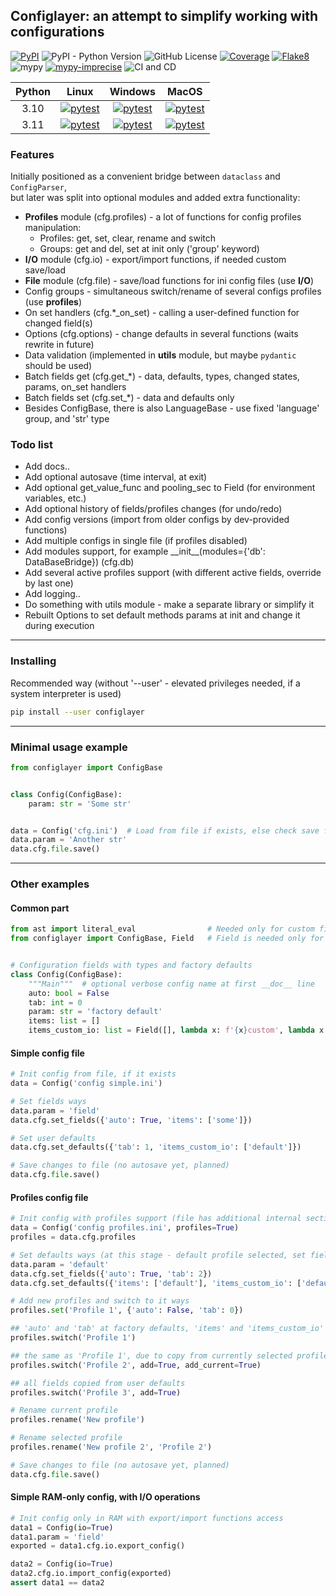 ## Configlayer: an attempt to simplify working with configurations

[![PyPI](https://img.shields.io/pypi/v/configlayer)](https://pypi.org/project/configlayer/)
![PyPI - Python Version](https://img.shields.io/pypi/pyversions/configlayer)
![GitHub License](https://img.shields.io/github/license/C0oo1D/configlayer)
[![Coverage](https://C0oo1D.github.io/configlayer/coverage.svg)](https://C0oo1D.github.io/configlayer/coverage/html/index.html)
[![Flake8](https://C0oo1D.github.io/configlayer/flake8.svg)](https://C0oo1D.github.io/configlayer/flake8/index.html)
![mypy](https://C0oo1D.github.io/configlayer/mypy.svg)
[![mypy-imprecise](https://C0oo1D.github.io/configlayer/mypy-imp.svg)](https://C0oo1D.github.io/configlayer/mypy/index.html)
![CI and CD](https://github.com/C0oo1D/configlayer/actions/workflows/ci_cd.yml/badge.svg)

| Python |                                                                Linux                                                                 |                                                                 Windows                                                                  |                                                                MacOS                                                                 |
|:------:|:------------------------------------------------------------------------------------------------------------------------------------:|:----------------------------------------------------------------------------------------------------------------------------------------:|:------------------------------------------------------------------------------------------------------------------------------------:|
|  3.10  | [![pytest](https://C0oo1D.github.io/configlayer/pytest_Linux_3.10.svg)](https://C0oo1D.github.io/configlayer/pytest/Linux_3.10.html) | [![pytest](https://C0oo1D.github.io/configlayer/pytest_Windows_3.10.svg)](https://C0oo1D.github.io/configlayer/pytest/Windows_3.10.html) | [![pytest](https://C0oo1D.github.io/configlayer/pytest_macOS_3.10.svg)](https://C0oo1D.github.io/configlayer/pytest/macOS_3.10.html) |
|  3.11  | [![pytest](https://C0oo1D.github.io/configlayer/pytest_Linux_3.11.svg)](https://C0oo1D.github.io/configlayer/pytest/Linux_3.11.html) | [![pytest](https://C0oo1D.github.io/configlayer/pytest_Windows_3.11.svg)](https://C0oo1D.github.io/configlayer/pytest/Windows_3.11.html) | [![pytest](https://C0oo1D.github.io/configlayer/pytest_macOS_3.11.svg)](https://C0oo1D.github.io/configlayer/pytest/macOS_3.11.html) |

### Features
Initially positioned as a convenient bridge between `dataclass` and `ConfigParser`,  
but later was split into optional modules and added extra functionality:
- **Profiles** module (cfg.profiles) - a lot of functions for config profiles manipulation:
  - Profiles: get, set, clear, rename and switch 
  - Groups: get and del, set at init only ('group' keyword)
- **I/O** module (cfg.io) - export/import functions, if needed custom save/load
- **File** module (cfg.file) - save/load functions for ini config files (use **I/O**)
- Config groups - simultaneous switch/rename of several configs profiles (use **profiles**)
- On set handlers (cfg.*_on_set) - calling a user-defined function for changed field(s)
- Options (cfg.options) - change defaults in several functions (waits rewrite in future)
- Data validation (implemented in **utils** module, but maybe `pydantic` should be used)
- Batch fields get (cfg.get_\*) - data, defaults, types, changed states, params, on_set handlers
- Batch fields set (cfg.set_\*) - data and defaults only
- Besides ConfigBase, there is also LanguageBase - use fixed 'language' group, and 'str' type

### Todo list

- Add docs..
- Add optional autosave (time interval, at exit)
- Add optional get_value_func and pooling_sec to Field (for environment variables, etc.)
- Add optional history of fields/profiles changes (for undo/redo)
- Add config versions (import from older configs by dev-provided functions)
- Add multiple configs in single file (if profiles disabled)
- Add modules support, for example \_\_init__(modules={'db': DataBaseBridge}) (cfg.db)
- Add several active profiles support (with different active fields, override by last one)
- Add logging..
- Do something with utils module - make a separate library or simplify it
- Rebuilt Options to set default methods params at init and change it during execution

----

### Installing

Recommended way (without '--user' - elevated privileges needed, if a system interpreter is used)

```sh
pip install --user configlayer
```

----

### Minimal usage example

```python
from configlayer import ConfigBase


class Config(ConfigBase):
    param: str = 'Some str'


data = Config('cfg.ini')  # Load from file if exists, else check save file possibility 
data.param = 'Another str'
data.cfg.file.save()
```

----

### Other examples

#### Common part

```python
from ast import literal_eval                # Needed only for custom fields import from str
from configlayer import ConfigBase, Field   # Field is needed only for custom fields I/O


# Configuration fields with types and factory defaults
class Config(ConfigBase):
    """Main"""  # optional verbose config name at first __doc__ line
    auto: bool = False
    tab: int = 0
    param: str = 'factory default'
    items: list = []
    items_custom_io: list = Field([], lambda x: f'{x}custom', lambda x: literal_eval(x[:-6]))
```

#### Simple config file

```python 
# Init config from file, if it exists
data = Config('config simple.ini')

# Set fields ways
data.param = 'field'
data.cfg.set_fields({'auto': True, 'items': ['some']})

# Set user defaults 
data.cfg.set_defaults({'tab': 1, 'items_custom_io': ['default']})

# Save changes to file (no autosave yet, planned)
data.cfg.file.save()
```

#### Profiles config file

```python
# Init config with profiles support (file has additional internal section)
data = Config('config profiles.ini', profiles=True)
profiles = data.cfg.profiles

# Set defaults ways (at this stage - default profile selected, set fields ways change defaults)
data.param = 'default'
data.cfg.set_fields({'auto': True, 'tab': 2})
data.cfg.set_defaults({'items': ['default'], 'items_custom_io': ['default']})

# Add new profiles and switch to it ways
profiles.set('Profile 1', {'auto': False, 'tab': 0})

## 'auto' and 'tab' at factory defaults, 'items' and 'items_custom_io' at user defaults
profiles.switch('Profile 1')

## the same as 'Profile 1', due to copy from currently selected profile
profiles.switch('Profile 2', add=True, add_current=True)

## all fields copied from user defaults
profiles.switch('Profile 3', add=True)

# Rename current profile
profiles.rename('New profile')

# Rename selected profile
profiles.rename('New profile 2', 'Profile 2')

# Save changes to file (no autosave yet, planned)
data.cfg.file.save()
```

#### Simple RAM-only config, with I/O operations

```python
# Init config only in RAM with export/import functions access
data1 = Config(io=True)
data1.param = 'field'
exported = data1.cfg.io.export_config()

data2 = Config(io=True)
data2.cfg.io.import_config(exported)
assert data1 == data2
```
